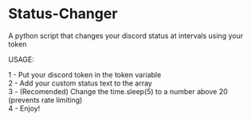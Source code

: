 # Status-Changer
A python script that changes your discord status at intervals using your token

USAGE:

1 - Put your discord token in the token variable                                                                                                                                                                                                                                                                                                                                                                     
2 - Add your custom status text to the array                                                                                                                                                                                                                                                                                                                                                                     
3 - (Recomended) Change the time.sleep(5) to a number above 20 (prevents rate limiting)                                                                                                                                                                                                                                                                                                                                                                     
4 - Enjoy!                                                                                                                                                                                                                                                                                                                                                                     
